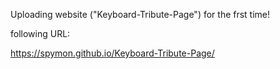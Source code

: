 Uploading website ("Keyboard-Tribute-Page") for the frst time!

following URL:

https://spymon.github.io/Keyboard-Tribute-Page/
